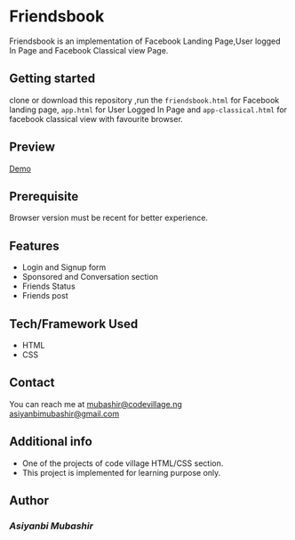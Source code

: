 # Friendsbook
Friendsbook is an implementation of  Facebook Landing Page,User logged In Page and Facebook Classical view Page.
## Getting started
clone or download this repository ,run the `friendsbook.html` for Facebook landing page, `app.html` for User Logged In Page and `app-classical.html` for facebook classical view with favourite browser.
## Preview
[Demo](https://mb-friendsbook.netlify.app/)
## Prerequisite
Browser version must be recent for better experience.
## Features
- Login and Signup form
-  Sponsored and Conversation section
- Friends Status 
- Friends post
## Tech/Framework Used
- HTML
- CSS
## Contact
You can reach me at <mubashir@codevillage.ng>\
<asiyanbimubashir@gmail.com>
## Additional info 
- One of the  projects of code village HTML/CSS section.
- This project is implemented for learning purpose only.
## Author
### _*Asiyanbi Mubashir*_